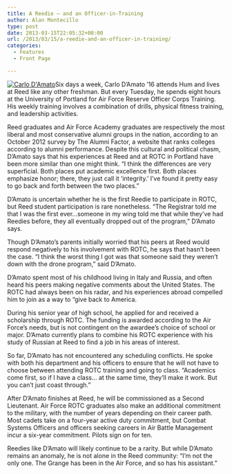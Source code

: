 ```yaml
---
title: A Reedie – and an Officer-in-Training
author: Alan Montecillo
type: post
date: 2013-03-15T22:05:32+00:00
url: /2013/03/15/a-reedie-and-an-officer-in-training/
categories:
  - Features
  - Front Page

---
```

[<img class="aligncenter size-full wp-image-2174" alt="Carlo D'Amato" src="https://i2.wp.com/www.reedquest.org/wp-content/uploads/2013/03/IMG_1556_web.jpg?resize=770%2C513" data-recalc-dims="1" />][1]Six days a week, Carlo D’Amato ’16 attends Hum and lives at Reed like any other freshman. But every Tuesday, he spends eight hours at the University of Portland for Air Force Reserve Officer Corps Training. His weekly training involves a combination of drills, physical fitness training, and leadership activities.

Reed graduates and Air Force Academy graduates are respectively the most liberal and most conservative alumni groups in the nation, according to an October 2012 survey by The Alumni Factor, a website that ranks colleges according to alumni performance. Despite this cultural and political chasm, D’Amato says that his experiences at Reed and at ROTC in Portland have been more similar than one might think. “I think the differences are very superficial. Both places put academic excellence first. Both places emphasize honor; there, they just call it ‘integrity.’ I’ve found it pretty easy to go back and forth between the two places.”

D’Amato is uncertain whether he is the first Reedie to participate in ROTC, but Reed student participation is rare nonetheless. “The Registrar told me that I was the first ever…someone in my wing told me that while they’ve had Reedies before, they all eventually dropped out of the program,” D’Amato says.

Though D’Amato’s parents initially worried that his peers at Reed would respond negatively to his involvement with ROTC, he says that hasn’t been the case. “I think the worst thing I got was that someone said they weren’t down with the drone program,” said D’Amato.

D’Amato spent most of his childhood living in Italy and Russia, and often heard his peers making negative comments about the United States. The ROTC had always been on his radar, and his experiences abroad compelled him to join as a way to “give back to America.

During his senior year of high school, he applied for and received a scholarship through ROTC. The funding is awarded according to the Air Force&#8217;s needs, but is not contingent on the awardee&#8217;s choice of school or major. D’Amato currently plans to combine his ROTC experience with his study of Russian at Reed to find a job in his areas of interest.

So far, D’Amato has not encountered any scheduling conflicts. He spoke with both his department and his officers to ensure that he will not have to choose between attending ROTC training and going to class. “Academics come first, so if I have a class… at the same time, they’ll make it work. But you can’t just coast through.”

After D’Amato finishes at Reed, he will be commissioned as a Second Lieutenant. Air Force ROTC graduates also make an additional commitment to the military, with the number of years depending on their career path. Most cadets take on a four-year active duty commitment, but Combat Systems Officers and officers seeking careers in Air Battle Management incur a six-year commitment. Pilots sign on for ten.

Reedies like D’Amato will likely continue to be a rarity. But while D’Amato remains an anomaly, he is not alone in the Reed community: “I’m not the only one. The Grange has been in the Air Force, and so has his assistant.”

 [1]: https://i2.wp.com/www.reedquest.org/wp-content/uploads/2013/03/IMG_1556_web.jpg